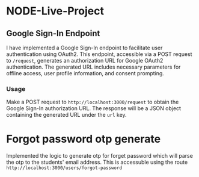 # NODE-Live-Project

## Google Sign-In Endpoint

I have implemented a Google Sign-In endpoint to facilitate user authentication using OAuth2. This endpoint, accessible via a POST request to `/request`, generates an authorization URL for Google OAuth2 authentication. The generated URL includes necessary parameters for offline access, user profile information, and consent prompting.

### Usage

Make a POST request to `http://localhost:3000/request` to obtain the Google Sign-In authorization URL. The response will be a JSON object containing the generated URL under the `url` key.

# Forgot password otp generate
Implemented the logic to generate otp for forget password which will parse the otp to the students' email address. This is accessuble using the route `http://localhost:3000/users/forgot-password`


